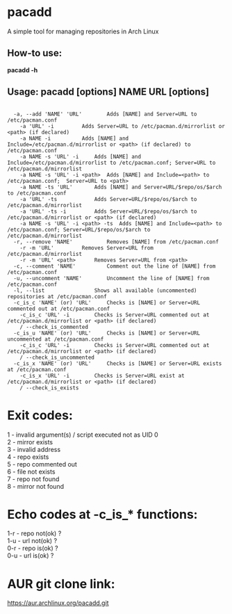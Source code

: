 # pacadd
A simple tool for managing repositories in Arch Linux

## How-to use:

**pacadd -h**

## Usage: pacadd [options] NAME URL [options]
```

  -a, --add 'NAME' 'URL'		Adds [NAME] and Server=URL to /etc/pacman.conf
  	-a 'URL' -i			Adds Server=URL to /etc/pacman.d/mirrorlist or <path> (if declared)
  	-a NAME -i			Adds [NAME] and Include=/etc/pacman.d/mirrorlist or <path> (if declared) to /etc/pacman.conf
  	-a NAME -s 'URL' -i		Adds [NAME] and Include=/etc/pacman.d/mirrorlist to /etc/pacman.conf; Server=URL to /etc/pacman.d/mirrorlist
  	-a NAME -s 'URL' -i <path>	Adds [NAME] and Include=<path> to /etc/pacman.conf;  Server=URL to <path>
	-a NAME -ts 'URL'		Adds [NAME] and Server=URL/$repo/os/$arch to /etc/pacman.conf
  	-a 'URL' -ts			Adds Server=URL/$repo/os/$arch to /etc/pacman.d/mirrorlist
  	-a 'URL' -ts -i			Adds Server=URL/$repo/os/$arch to /etc/pacman.d/mirrorlist or <path> (if declared)
  	-a NAME -s 'URL' -i <path> -ts	Adds [NAME] and Include=<path> to /etc/pacman.conf; Server=URL/$repo/os/$arch to /etc/pacman.d/mirrorlist
  -r, --remove 'NAME'			Removes [NAME] from /etc/pacman.conf
  	-r -m 'URL'			Removes Server=URL from /etc/pacman.d/mirrorlist
  	-r -m 'URL' <path>		Removes Server=URL from <path>
  -c, --comment 'NAME'			Comment out the line of [NAME] from /etc/pacman.conf
  -u, --uncomment 'NAME'		Uncomment the line of [NAME] from /etc/pacman.conf
  -l, --list				Shows all available (uncommented) repositories at /etc/pacman.conf
  -c_is_c 'NAME' (or) 'URL'		Checks is [NAME] or Server=URL commented out at /etc/pacman.conf
  	-c_is_c 'URL' -i		Checks is Server=URL commented out at /etc/pacman.d/mirrorlist or <path> (if declared)
  	/ --check_is_commented
  -c_is_u 'NAME' (or) 'URL'		Checks is [NAME] or Server=URL uncommented at /etc/pacman.conf
  	-c_is_c 'URL' -i		Checks is Server=URL commented out at /etc/pacman.d/mirrorlist or <path> (if declared)
  	/ --check_is_uncommented
  -c_is_x 'NAME' (or) 'URL'		Checks is [NAME] or Server=URL exists at /etc/pacman.conf
  	-c_is_x 'URL' -i		Checks is Server=URL exist at /etc/pacman.d/mirrorlist or <path> (if declared)
  	/ --check_is_exists
  ```

# Exit codes:
1 - invalid argument(s) / script executed not as UID 0 \
2 - mirror exists \
3 - invalid address \
4 - repo exists \
5 - repo commented out \
6 - file not exists \
7 - repo not found \
8 - mirror not found

# Echo codes at -c\_is\_\* functions:
1-r - repo not(ok) ? \
1-u - url not(ok) ? \
0-r - repo is(ok) ? \
0-u - url is(ok) ?

# AUR git clone link:
https://aur.archlinux.org/pacadd.git
